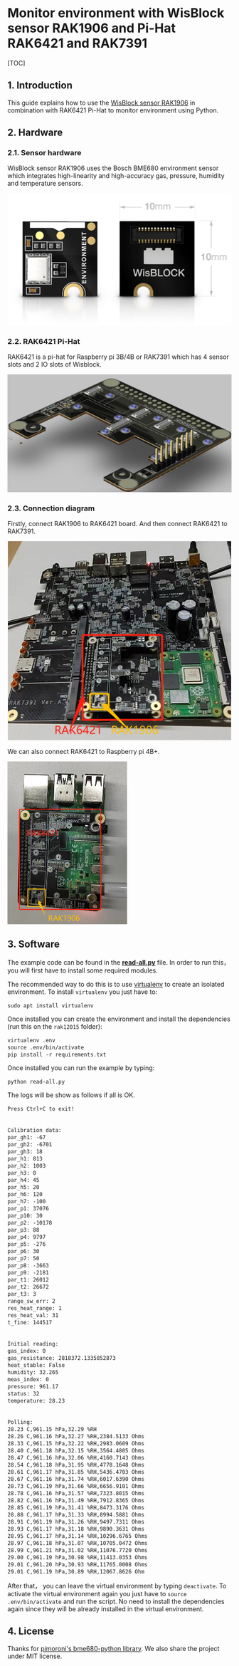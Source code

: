 # Monitor environment with WisBlock sensor RAK1906 and Pi-Hat RAK6421 and RAK7391

[TOC]

## 1. Introduction

This guide explains how to use the [WisBlock sensor RAK1906](https://store.rakwireless.com/products/rak1906-bme680-environment-sensor?_pos=1&_sid=3f533e89b&_ss=r) in combination with RAK6421 Pi-Hat to monitor environment using Python. 

## 2. Hardware

### 2.1. Sensor hardware

WisBlock sensor RAK1906 uses the Bosch BME680 environment sensor which integrates high-linearity and high-accuracy gas, pressure, humidity and temperature sensors.

![image-20220329105008297](assets/image-20220329105008297.png)

 

### 2.2. RAK6421 Pi-Hat

RAK6421 is a pi-hat  for Raspberry pi 3B/4B or RAK7391 which has 4 sensor slots and 2 IO slots of Wisblock. 

![image-20220329105213041](assets/image-20220329105213041.png)



### 2.3. Connection diagram

Firstly, connect RAK1906  to RAK6421 board. And then connect RAK6421 to RAK7391.

![image-20220329110805603](assets/image-20220329110805603.png)

We can also connect RAK6421 to Raspberry pi 4B+.

<img src="assets/image-20220329111330340.png" alt="image-20220329111330340" style="zoom: 50%;" />

## 3. Software

The example code can be found in the [**read-all.py**](https://git.rak-internal.net/product-rd/gateway/wis-developer/rak7391/wisblock-python/-/tree/dev/sensors/rak1906/rak1906-read-all) file. In order to run this， you will first have to install some required modules. 

The recommended way to do this is to use [virtualenv](https://virtualenv.pypa.io/en/latest/) to create an isolated environment. To install `virtualenv` you just have to:

```
sudo apt install virtualenv
```

Once installed you can create the environment and install the dependencies (run this on the `rak12015` folder):

```
virtualenv .env
source .env/bin/activate
pip install -r requirements.txt
```

Once installed you can run the example by typing:

```
python read-all.py
```

The logs will be show as follows if all is OK.

```
Press Ctrl+C to exit!


Calibration data:
par_gh1: -67
par_gh2: -6701
par_gh3: 18
par_h1: 813
par_h2: 1003
par_h3: 0
par_h4: 45
par_h5: 20
par_h6: 120
par_h7: -100
par_p1: 37076
par_p10: 30
par_p2: -10178
par_p3: 88
par_p4: 9797
par_p5: -276
par_p6: 30
par_p7: 50
par_p8: -3663
par_p9: -2181
par_t1: 26012
par_t2: 26672
par_t3: 3
range_sw_err: 2
res_heat_range: 1
res_heat_val: 31
t_fine: 144517


Initial reading:
gas_index: 0
gas_resistance: 2818372.1335852873
heat_stable: False
humidity: 32.265
meas_index: 0
pressure: 961.17
status: 32
temperature: 28.23


Polling:
28.23 C,961.15 hPa,32.29 %RH
28.26 C,961.16 hPa,32.27 %RH,2384.5133 Ohms
28.33 C,961.15 hPa,32.22 %RH,2983.0609 Ohms
28.40 C,961.18 hPa,32.15 %RH,3564.4805 Ohms
28.47 C,961.16 hPa,32.06 %RH,4160.7143 Ohms
28.54 C,961.18 hPa,31.95 %RH,4778.1648 Ohms
28.61 C,961.17 hPa,31.85 %RH,5436.4703 Ohms
28.67 C,961.16 hPa,31.74 %RH,6017.6390 Ohms
28.73 C,961.19 hPa,31.66 %RH,6656.9101 Ohms
28.78 C,961.16 hPa,31.57 %RH,7323.8015 Ohms
28.82 C,961.16 hPa,31.49 %RH,7912.8365 Ohms
28.85 C,961.19 hPa,31.41 %RH,8473.3176 Ohms
28.88 C,961.17 hPa,31.33 %RH,8994.5881 Ohms
28.91 C,961.19 hPa,31.26 %RH,9497.7311 Ohms
28.93 C,961.17 hPa,31.18 %RH,9890.3631 Ohms
28.95 C,961.17 hPa,31.14 %RH,10296.6765 Ohms
28.97 C,961.18 hPa,31.07 %RH,10705.0472 Ohms
28.99 C,961.21 hPa,31.02 %RH,11076.7720 Ohms
29.00 C,961.19 hPa,30.98 %RH,11413.0353 Ohms
29.01 C,961.20 hPa,30.93 %RH,11765.0008 Ohms
29.01 C,961.19 hPa,30.89 %RH,12067.8626 Ohm
```

After that， you can leave the virtual environment by typing `deactivate`. To activate the virtual environment again you just have to `source .env/bin/activate` and run the script. No need to install the dependencies again since they will be already installed in the virtual environment.



## 4. License

Thanks for [pimoroni's bme680-python library](https://github.com/pimoroni/bme680-python). We also share the project under MIT license.
